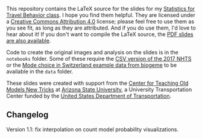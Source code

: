 This repository contains the LaTeX source for the slides for my [Statistics for Travel Behavior class](). I hope you find them helpful. They are licensed under a [Creative Commons Attribution 4.0](https://creativecommons.org/licenses/by/4.0/) license; please feel free to use them as you see fit, as long as they are attributed. And if you do use them, I'd love to hear about it! If you don't want to compile the LaTeX source, the [PDF slides are also available](https://files.indicatrix.org/teaching/stats.pdf).

Code to create the original images and analysis on the slides is in the `notebooks` folder. Some of these require the [CSV version of the 2017 NHTS](https://nhts.ornl.gov) or the [Mode choice in Switzerland example data from biogeme](http://biogeme.epfl.ch/data.html) to be available in the `data` folder.

These slides were created with support from the [Center for Teaching Old Models New Tricks](https://tomnet-utc.engineering.asu.edu/) at [Arizona State University](https://asu.edu), a University Transportation Center funded by the [United States Department of Transportation](https://www.transportation.gov/).

## Changelog

Version 1.1: fix interpolation on count model probability visualizations.
